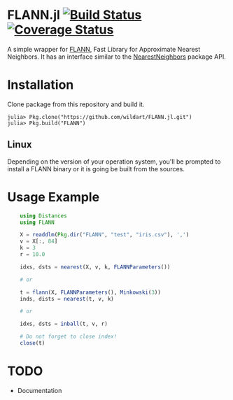 FLANN.jl [![Build Status](https://travis-ci.org/wildart/FLANN.jl.svg)](https://travis-ci.org/wildart/FLANN.jl) [![Coverage Status](https://img.shields.io/coveralls/wildart/FLANN.jl.svg)](https://coveralls.io/r/wildart/FLANN.jl?branch=master)
========
A simple wrapper for [FLANN](http://www.cs.ubc.ca/research/flann/), Fast Library for Approximate Nearest Neighbors. It has an interface similar to the [NearestNeighbors](https://github.com/wildart/NearestNeighbors.jl) package API.

# Installation
Clone package from this repository and build it.

	julia> Pkg.clone("https://github.com/wildart/FLANN.jl.git")
	julia> Pkg.build("FLANN")

## Linux
Depending on the version of your operation system, you'll be prompted to install a FLANN binary or it is going be built from the sources.

# Usage Example

```julia
	using Distances
    using FLANN

    X = readdlm(Pkg.dir("FLANN", "test", "iris.csv"), ',')
	v = X[:, 84]
	k = 3
	r = 10.0

	idxs, dsts = nearest(X, v, k, FLANNParameters())

	# or

	t = flann(X, FLANNParameters(), Minkowski(3))
	inds, dists = nearest(t, v, k)

	# or

	idxs, dsts = inball(t, v, r)

	# Do not forget to close index!
	close(t)
```

# TODO
* Documentation

